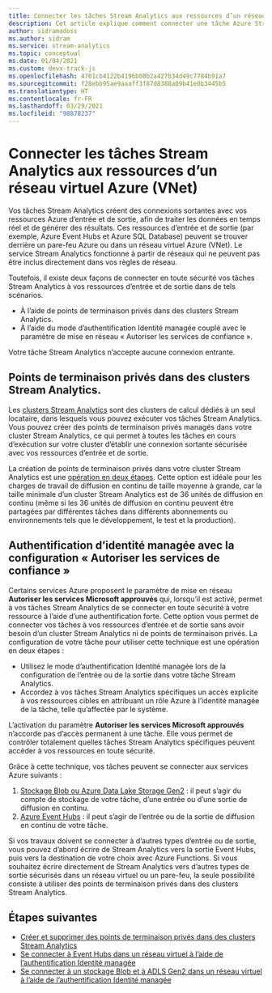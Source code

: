 ```yaml
---
title: Connecter les tâches Stream Analytics aux ressources d’un réseau virtuel Azure (VNET)
description: Cet article explique comment connecter une tâche Azure Stream Analytics à des ressources qui se trouvent dans un réseau virtuel.
author: sidramadoss
ms.author: sidram
ms.service: stream-analytics
ms.topic: conceptual
ms.date: 01/04/2021
ms.custom: devx-track-js
ms.openlocfilehash: 4701cb4122b4196b08b2a427b34d49c7784b91a7
ms.sourcegitcommit: f28ebb95ae9aaaff3f87d8388a09b41e0b3445b5
ms.translationtype: HT
ms.contentlocale: fr-FR
ms.lasthandoff: 03/29/2021
ms.locfileid: "98878237"
---
```

# <a name="connect-stream-analytics-jobs-to-resources-in-an-azure-virtual-network-vnet"></a>Connecter les tâches Stream Analytics aux ressources d’un réseau virtuel Azure (VNet)

Vos tâches Stream Analytics créent des connexions sortantes avec vos ressources Azure d’entrée et de sortie, afin de traiter les données en temps réel et de générer des résultats. Ces ressources d’entrée et de sortie (par exemple, Azure Event Hubs et Azure SQL Database) peuvent se trouver derrière un pare-feu Azure ou dans un réseau virtuel Azure (VNet). Le service Stream Analytics fonctionne à partir de réseaux qui ne peuvent pas être inclus directement dans vos règles de réseau.

Toutefois, il existe deux façons de connecter en toute sécurité vos tâches Stream Analytics à vos ressources d’entrée et de sortie dans de tels scénarios.
* À l’aide de points de terminaison privés dans des clusters Stream Analytics.
* À l’aide du mode d’authentification Identité managée couplé avec le paramètre de mise en réseau « Autoriser les services de confiance ».

Votre tâche Stream Analytics n’accepte aucune connexion entrante.

## <a name="private-endpoints-in-stream-analytics-clusters"></a>Points de terminaison privés dans des clusters Stream Analytics.
Les [clusters Stream Analytics](./cluster-overview.md) sont des clusters de calcul dédiés à un seul locataire, dans lesquels vous pouvez exécuter vos tâches Stream Analytics. Vous pouvez créer des points de terminaison privés managés dans votre cluster Stream Analytics, ce qui permet à toutes les tâches en cours d’exécution sur votre cluster d’établir une connexion sortante sécurisée avec vos ressources d’entrée et de sortie.

La création de points de terminaison privés dans votre cluster Stream Analytics est une [opération en deux étapes](./private-endpoints.md). Cette option est idéale pour les charges de travail de diffusion en continu de taille moyenne à grande, car la taille minimale d’un cluster Stream Analytics est de 36 unités de diffusion en continu (même si les 36 unités de diffusion en continu peuvent être partagées par différentes tâches dans différents abonnements ou environnements tels que le développement, le test et la production).

## <a name="managed-identity-authentication-with-allow-trusted-services-configuration"></a>Authentification d’identité managée avec la configuration « Autoriser les services de confiance »
Certains services Azure proposent le paramètre de mise en réseau **Autoriser les services Microsoft approuvés** qui, lorsqu’il est activé, permet à vos tâches Stream Analytics de se connecter en toute sécurité à votre ressource à l’aide d’une authentification forte. Cette option vous permet de connecter vos tâches à vos ressources d’entrée et de sortie sans avoir besoin d’un cluster Stream Analytics ni de points de terminaison privés. La configuration de votre tâche pour utiliser cette technique est une opération en deux étapes :
* Utilisez le mode d’authentification Identité managée lors de la configuration de l’entrée ou de la sortie dans votre tâche Stream Analytics.
* Accordez à vos tâches Stream Analytics spécifiques un accès explicite à vos ressources cibles en attribuant un rôle Azure à l’identité managée de la tâche, telle qu’affectée par le système. 

L’activation du paramètre **Autoriser les services Microsoft approuvés** n’accorde pas d’accès permanent à une tâche. Elle vous permet de contrôler totalement quelles tâches Stream Analytics spécifiques peuvent accéder à vos ressources en toute sécurité. 

Grâce à cette technique, vos tâches peuvent se connecter aux services Azure suivants :
1. [Stockage Blob ou Azure Data Lake Storage Gen2](./blob-output-managed-identity.md) : il peut s’agir du compte de stockage de votre tâche, d’une entrée ou d’une sortie de diffusion en continu.
2. [Azure Event Hubs](./event-hubs-managed-identity.md) : il peut s’agir de l’entrée ou de la sortie de diffusion en continu de votre tâche.

Si vos travaux doivent se connecter à d’autres types d’entrée ou de sortie, vous pouvez d’abord écrire de Stream Analytics vers la sortie Event Hubs, puis vers la destination de votre choix avec Azure Functions. Si vous souhaitez écrire directement de Stream Analytics vers d’autres types de sortie sécurisés dans un réseau virtuel ou un pare-feu, la seule possibilité consiste à utiliser des points de terminaison privés dans des clusters Stream Analytics.

## <a name="next-steps"></a>Étapes suivantes

* [Créer et supprimer des points de terminaison privés dans des clusters Stream Analytics](./private-endpoints.md)
* [Se connecter à Event Hubs dans un réseau virtuel à l’aide de l’authentification Identité managée](./event-hubs-managed-identity.md)
* [Se connecter à un stockage Blob et à ADLS Gen2 dans un réseau virtuel à l’aide de l’authentification Identité managée](./blob-output-managed-identity.md)